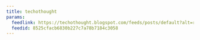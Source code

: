 ```yaml
---
title: techothought
params:
  feedlink: https://techothought.blogspot.com/feeds/posts/default?alt=rss
  feedid: 8525cfacb6830b227c7a78b7184c3058
---
```

